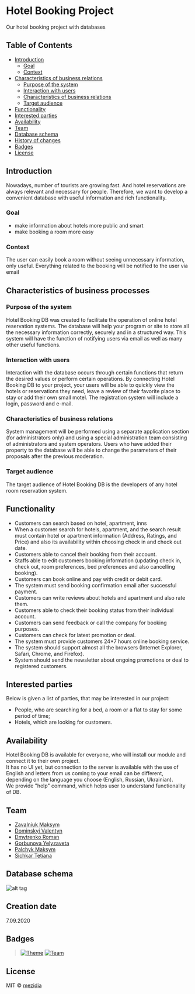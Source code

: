 # Hotel Booking Project
Our hotel booking project with databases

## Table of Contents

- [Introduction](#introduction)
  - [Goal](#goal)
  - [Context](#context)
- [Characteristics of business relations](#characteristics-of-business-relations)
  - [Purpose of the system](#purpose-of-the-system)
  - [Interaction with users](#interaction-with-users)
  - [Characteristics of business relations](#characteristics-of-business-relations)
  - [Target audience](#target-audience)
- [Functionality](#functionality)
- [Interested parties](#interested-parties)
- [Availability](#availability)
- [Team](#team)
- [Database schema](#database-schema)
- [History of changes](https://github.com/mezidia/hotel-booking/blob/master/CHANGELOG.md)
- [Badges](#badges)
- [License](#license)

## Introduction

Nowadays, number of tourists are growing fast. And hotel reservations are always relevant and necessary for people. Therefore, we want to develop a convenient database with useful information and rich functionality.

### Goal

- make information about hotels more public and smart
- make booking a room more easy

### Context

The user can easily book a room without seeing unnecessary information, only useful. Everything related to the booking will be notified to the user via email

## Characteristics of business processes

### Purpose of the system

Hotel Booking DB was created to facilitate the operation of online hotel reservation systems. The database will help your program or site to store all the necessary information correctly, securely and in a structured way. This system will have the function of notifying users via email as well as many other useful functions.

### Interaction with users

Interaction with the database occurs through certain functions that return the desired values or perform certain operations. By connecting Hotel Booking DB to your project, your users will be able to quickly view the hotels or reservations they need, leave a review of their favorite place to stay or add their own small motel. The registration system will include a login, password and e-mail.

### Characteristics of business relations

System management will be performed using a separate application section (for administrators only) and using a special administration team consisting of administrators and system operators. Users who have added their property to the database will be able to change the parameters of their proposals after the previous moderation.

### Target audience

The target audience of Hotel Booking DB is the developers of any hotel room reservation system.

## Functionality

- Customers can search based on hotel, apartment, inns
- When a customer search for hotels, apartment, and the search result must contain hotel or
apartment information (Address, Ratings, and Price) and also its availability within
choosing check in and check out date.
- Customers able to cancel their booking from their account.
- Staffs able to edit customers booking information (updating check in, check out, room
preferences, bed preferences and also cancelling booking).
- Customers can book online and pay with credit or debit card.
- The system must send booking confirmation email after successful payment.
- Customers can write reviews about hotels and apartment and also rate them.
- Customers able to check their booking status from their individual account.
- Customers can send feedback or call the company for booking purposes.
- Customers can check for latest promotion or deal.
- The system must provide customers 24*7 hours online booking service.
- The system should support almost all the browsers (Internet Explorer, Safari, Chrome,
and Firefox).
- System should send the newsletter about ongoing promotions or deal to registered
customers.

## Interested parties
Below is given a list of parties, that may be interested in our project:

- People, who are searching for a bed, a room or a flat to stay for some period of time;
- Hotels, which are looking for customers.

## Availability  
Hotel Booking DB is available for everyone, who will install our module and connect it to their own project.  
It has no UI yet, but connection to the server is available with the use of English and letters from us coming to your email can be different, depending on the language you choose (English, Russian, Ukrainian).  
We provide "help" command, which helps user to understand functionality of DB.

## Team

- [Zavalniuk Maksym](https://github.com/mezgoodle)
- [Dominskyi Valentyn](https://github.com/VsIG-official)
- [Dmytrenko Roman](https://github.com/Dmytrenko-Roman)
- [Gorbunova Yelyzaveta](https://github.com/lizardlynx)
- [Palchyk Maksym](https://github.com/La7rodectus)
- [Sichkar Tetiana](https://github.com/fhrr-sht)

## Database schema
![alt tag](https://i.imgur.com/HRdFURn.png)

## Creation date
7.09.2020

## Badges
> [![Theme](https://img.shields.io/badge/Theme-DataBases-red?style=flat-square)](https://en.wikipedia.org/wiki/Database)
> [![Team](https://img.shields.io/badge/Team-Mezidia-brightgreen?style=flat-square)](https://github.com/mezidia)

## License
MIT © [mezidia](https://github.com/mezidia)

